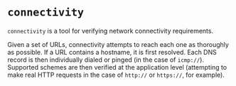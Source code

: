 # `connectivity`

`connectivity` is a tool for verifying network connectivity requirements.

Given a set of URLs, connectivity attempts to reach each one as thoroughly as
possible. If a URL contains a hostname, it is first resolved. Each DNS record
is then individually dialed or pinged (in the case of `icmp://`). Supported
schemes are then verified at the application level (attempting to make real
HTTP requests in the case of `http://` or `https://`, for example).
